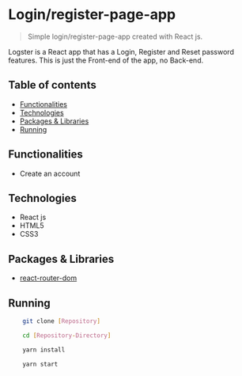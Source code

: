 # Login/register-page-app

> Simple login/register-page-app created with React js.

Logster is a React app that has a Login, Register and Reset password features. This is just the Front-end of the app, no Back-end.

## Table of contents
* [Functionalities](#functionalities)
* [Technologies](#technologies)
* [Packages & Libraries](#packages-&-libraries)
* [Running](#running)

## Functionalities

* Create an account

## Technologies

* React js
* HTML5
* CSS3

## Packages & Libraries

* [react-router-dom](https://www.npmjs.com/package/react-router-dom)

## Running

```bash
    git clone [Repository]

    cd [Repository-Directory]

    yarn install

    yarn start
```
